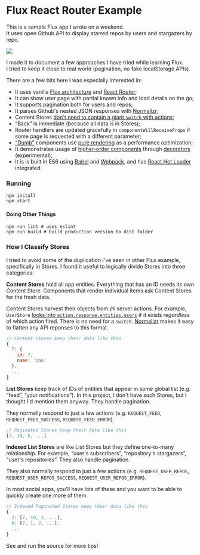
Flux React Router Example
=========================

This is a sample Flux app I wrote on a weekend.  
It uses open Github API to display starred repos by users and stargazers by repo.

![](http://i.imgur.com/MxPpyPb.png)

I made it to document a few approaches I have tried while learning Flux.  
I tried to keep it close to real world (pagination, no fake localStorage APIs).

There are a few bits here I was especially interested in:

* It uses vanilla [Flux architecture](https://github.com/facebook/flux) and [React Router](https://github.com/rackt/react-router);
* It can show user page with partial known info and load details on the go;
* It supports pagination both for users and repos;
* It parses Github's nested JSON responses with [Normalizr](https://github.com/gaearon/normalizr);
* Content Stores [don't need to contain a giant `switch` with actions](https://github.com/gaearon/flux-react-router-example/blob/82a27eb85227ef85129e8bf0444e0f8d9abd6406/scripts/stores/UserStore.js#L18-L22);
* “Back” is immediate (because all data is in Stores);
* Router handlers are updated gracefully in `componentWillReceiveProps` if some page is requested with a different parameter;
* [“Dumb”](https://medium.com/@dan_abramov/smart-and-dumb-components-7ca2f9a7c7d0) components use [pure rendering](https://github.com/gaearon/react-pure-render) as a performance optimization;
* It demonstrates usage of [higher-order components](https://medium.com/@dan_abramov/mixins-are-dead-long-live-higher-order-components-94a0d2f9e750) through [decorators](https://github.com/wycats/javascript-decorators) (experimental);
* It is is built in ES6 using [Babel](https://babeljs.io) and [Webpack](https://github.com/webpack/webpack), and has [React Hot Loader](http://gaearon.github.io/react-hot-loader/) integrated.

### Running

```
npm install
npm start
```

#### Doing Other Things

```
npm run lint # uses eslint
npm run build # build production version to dist folder
```

### How I Classify Stores

I tried to avoid some of the duplication I've seen in other Flux example, specifically in Stores.
I found it useful to logically divide Stores into three categories:

**Content Stores** hold all app entities. Everything that has an ID needs its own Content Store. Components that render individual items ask Content Stores for the fresh data.

Content Stores harvest their objects from *all* server actions. For example, `UserStore` [looks into `action.response.entities.users`](https://github.com/gaearon/flux-react-router-example/blob/82a27eb85227ef85129e8bf0444e0f8d9abd6406/scripts/stores/UserStore.js#L18-L22) if it exists *regardless* of which action fired. There is no need for a `switch`. [Normalizr](https://github.com/gaearon/normalizr) makes it easy to flatten any API reponses to this format.

```javascript
// Content Stores keep their data like this
{
  7: {
    id: 7,
    name: 'Dan'
  },
  ...
}
```

**List Stores** keep track of IDs of entities that appear in some global list (e.g. “feed”, “your notifications”). In this project, I don't have such Stores, but I thought I'd mention them anyway. They handle pagination.

They normally respond to just a few actions (e.g. `REQUEST_FEED`, `REQUEST_FEED_SUCCESS`, `REQUEST_FEED_ERROR`).

```javascript
// Paginated Stores keep their data like this
[7, 10, 5, ...]
```

**Indexed List Stores** are like List Stores but they define one-to-many relationship. For example, “user's subscribers”, “repository's stargazers”, “user's repositories”. They also handle pagination.

They also normally respond to just a few actions (e.g. `REQUEST_USER_REPOS`, `REQUEST_USER_REPOS_SUCCESS`, `REQUEST_USER_REPOS_ERROR`).

In most social apps, you'll have lots of these and you want to be able to quickly create one more of them.

```javascript
// Indexed Paginated Stores keep their data like this
{
  2: [7, 10, 5, ...],
  6: [7, 1, 2, ...],
  ...
}
```

See and run the source for more tips!
